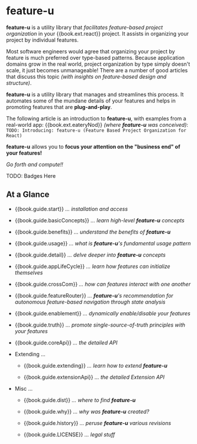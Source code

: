 # feature-u

**feature-u** is a utility library that _facilitates feature-based
project organization_ in your {{book.ext.react}} project.  It assists
in organizing your project by individual features.

Most software engineers would agree that organizing your project by
feature is much preferred over type-based patterns.  Because
application domains grow in the real world, project organization by
type simply doesn't scale, it just becomes unmanageable!  There are a
number of good articles that discuss this topic _(with insights on
feature-based design and structure)_.

**feature-u** is a utility library that manages and streamlines this
process.  It automates some of the mundane details of your features
and helps in promoting features that are **plug-and-play**.

The following article is an introduction to **feature-u**, with
examples from a real-world app: {{book.ext.eateryNod}} _(where
**feature-u** was conceived)_: `TODO: Introducing: feature-u (Feature
Based Project Organization for React)`

**feature-u** allows you to **focus your attention on the "business
end" of your features!**

_Go forth and compute!!_

TODO: Badges Here
<!--- Badges for CI Builds
?? retrofit this from action-u
[![Build Status](https://travis-ci.org/KevinAst/action-u.svg?branch=master)](https://travis-ci.org/KevinAst/action-u)
[![Codacy Badge](https://api.codacy.com/project/badge/Grade/ab82e305bb24440281337ca3a1a732c0)](https://www.codacy.com/app/KevinAst/action-u?utm_source=github.com&amp;utm_medium=referral&amp;utm_content=KevinAst/action-u&amp;utm_campaign=Badge_Grade)
[![Codacy Badge](https://api.codacy.com/project/badge/Coverage/ab82e305bb24440281337ca3a1a732c0)](https://www.codacy.com/app/KevinAst/action-u?utm_source=github.com&amp;utm_medium=referral&amp;utm_content=KevinAst/action-u&amp;utm_campaign=Badge_Coverage)
[![Known Vulnerabilities](https://snyk.io/test/github/kevinast/action-u/badge.svg)](https://snyk.io/test/github/kevinast/action-u)
[![NPM Version Badge](https://img.shields.io/npm/v/action-u.svg)](https://www.npmjs.com/package/action-u)
---> 


## At a Glance

- {{book.guide.start}} _... installation and access_

- {{book.guide.basicConcepts}} _... learn high-level **feature-u** concepts_

- {{book.guide.benefits}} _... understand the benefits of **feature-u**_

- {{book.guide.usage}} _... what is **feature-u**'s fundamental usage pattern_

- {{book.guide.detail}} _... delve deeper into **feature-u** concepts_

- {{book.guide.appLifeCycle}} _... learn how features can initialize themselves_

- {{book.guide.crossCom}} _... how can features interact with one another_

- {{book.guide.featureRouter}} _... **feature-u**'s recommendation for autonomous feature-based navigation through state analysis_

- {{book.guide.enablement}} _... dynamically enable/disable your features_

- {{book.guide.truth}} _... promote single-source-of-truth principles with your features_

- {{book.guide.coreApi}} _... the detailed API_

- Extending ...

  - {{book.guide.extending}} _... learn how to extend **feature-u**_

  - {{book.guide.extensionApi}} _... the detailed Extension API_

- Misc ...

  - {{book.guide.dist}} _... where to find **feature-u**_

  - {{book.guide.why}} _... why was **feature-u** created?_

  - {{book.guide.history}} _... peruse **feature-u** various revisions_

  - {{book.guide.LICENSE}} _... legal stuff_
